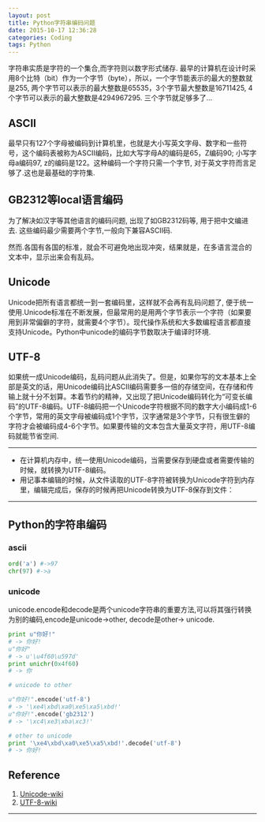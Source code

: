 ```yaml
---
layout: post
title: Python字符串编码问题
date: 2015-10-17 12:36:28
categories: Coding
tags: Python
---
```


字符串实质是字符的一个集合,而字符则以数字形式储存. 最早的计算机在设计时采用8个比特（bit）作为一个字节（byte），所以，一个字节能表示的最大的整数就是255, 两个字节可以表示的最大整数是65535，3个字节最大整数是16711425, 4个字节可以表示的最大整数是4294967295. 三个字节就足够多了...

## ASCII

最早只有127个字母被编码到计算机里，也就是大小写英文字母、数字和一些符号，这个编码表被称为ASCII编码，比如大写字母A的编码是65，Z编码90; 小写字母a编码97, z的编码是122。这种编码一个字符只需一个字节, 对于英文字符而言足够了.这也是最基础的字符集.

## GB2312等local语言编码
为了解决如汉字等其他语言的编码问题, 出现了如GB2312码等, 用于把中文编进去. 这些编码最少需要两个字节,一般向下兼容ASCII码.

然而.各国有各国的标准，就会不可避免地出现冲突，结果就是，在多语言混合的文本中，显示出来会有乱码。

## Unicode
Unicode把所有语言都统一到一套编码里，这样就不会再有乱码问题了, 便于统一使用.Unicode标准在不断发展，但最常用的是用两个字节表示一个字符（如果要用到非常偏僻的字符，就需要4个字节）。现代操作系统和大多数编程语言都直接支持Unicode。Python中unicode的编码字节数取决于编译时环境.

## UTF-8
如果统一成Unicode编码，乱码问题从此消失了。但是，如果你写的文本基本上全部是英文的话，用Unicode编码比ASCII编码需要多一倍的存储空间，在存储和传输上就十分不划算。本着节约的精神，又出现了把Unicode编码转化为“可变长编码”的UTF-8编码。UTF-8编码把一个Unicode字符根据不同的数字大小编码成1-6个字节，常用的英文字母被编码成1个字节，汉字通常是3个字节，只有很生僻的字符才会被编码成4-6个字节。如果要传输的文本包含大量英文字符，用UTF-8编码就能节省空间.

-------------

- 在计算机内存中，统一使用Unicode编码，当需要保存到硬盘或者需要传输的时候，就转换为UTF-8编码。
- 用记事本编辑的时候，从文件读取的UTF-8字符被转换为Unicode字符到内存里，编辑完成后，保存的时候再把Unicode转换为UTF-8保存到文件：

----------

## Python的字符串编码

### ascii

~~~python
ord('a') #->97
chr(97) #->a
~~~

### unicode

unicode.encode和decode是两个unicode字符串的重要方法,可以将其强行转换为别的编码,encode是unicode->other, decode是other-> unicode. 

~~~python
print u"你好!" 
# -> 你好!
u"你好" 
# -> u'\u4f60\u597d'
print unichr(0x4f60)
# -> 你

# unicode to other

u"你好!".encode('utf-8')
# -> '\xe4\xbd\xa0\xe5\xa5\xbd!'
u"你好!".encode('gb2312')
# -> '\xc4\xe3\xba\xc3!'

# other to unicode
print '\xe4\xbd\xa0\xe5\xa5\xbd!'.decode('utf-8')
# -> 你好!
~~~

## Reference

1. [Unicode-wiki](https://zh.wikipedia.org/wiki/Unicode)
2. [UTF-8-wiki](https://zh.wikipedia.org/wiki/UTF-8)

------
